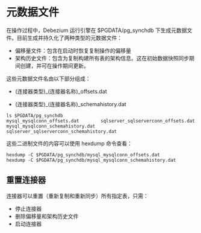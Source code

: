 # 元数据文件

在操作过程中，Debezium 运行引擎在 $PGDATA/pg_synchdb 下生成元数据文件。目前生成并持久化了两种类型的元数据文件：
* 偏移量文件：包含在启动时恢复复制操作的偏移量
* 架构历史文件：包含为复制构建所有表的架构信息。这在初始数据快照同步期间创建，并可在操作期间更新。

这些元数据文件名由以下部分组成：

* (连接器类型)_(连接器名称)_offsets.dat

* (连接器类型)_(连接器名称)_schemahistory.dat

```
ls $PGDATA/pg_synchdb
mysql_mysqlconn_offsets.dat        sqlserver_sqlserverconn_offsets.dat
mysql_mysqlconn_schemahistory.dat  sqlserver_sqlserverconn_schemahistory.dat
```

这些二进制文件的内容可以使用 hexdump 命令查看：
```
hexdump -C $PGDATA/pg_synchdb/mysql_mysqlconn_offsets.dat
hexdump -C $PGDATA/pg_synchdb/mysql_mysqlconn_schemahistory.dat
```

## 重置连接器
连接器可以重置（重新复制和重新同步）所有指定表，只需：

* 停止连接器
* 删除偏移量和架构历史文件
* 启动连接器